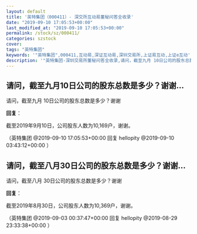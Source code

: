 ```yaml
---
layout: default
title: '英特集团（000411）- 深交所互动易董秘问答全收录'
date: "2019-09-10 17:05:53+00:00"
last_modified_at: "2019-09-10 17:05:53+00:00"
permalink: /stock/sz/000411/
categories: szstock
cover: 
tags: "英特集团"
keywords: '"英特集团",000411,互动易,深证互动易,深圳交易所,上证易互动,上证e互动'
description: '"英特集团-深圳交易所董秘问答全收录,请问，截至九月 10日公司的股东总数是多少？谢谢"'
---
```


## 请问，截至九月10日公司的股东总数是多少？谢谢...

请问，截至九月 10日公司的股东总数是多少？谢谢

**回复**：

截至2019年9月10日，公司股东人数为10,169户，谢谢。  

（英特集团  @2019-09-10 17:05:53+00:00 回复 hellopity  @2019-09-10 03:43:12+00:00 ）

## 请问，截至八月30日公司的股东总数是多少？谢谢...

请问，截至八月 30日公司的股东总数是多少？谢谢

**回复**：

截至2019年8月30日，公司股东人数为10,369户，谢谢。  

（英特集团  @2019-09-03 00:37:47+00:00 回复 hellopity  @2019-08-29 23:33:38+00:00 ）

